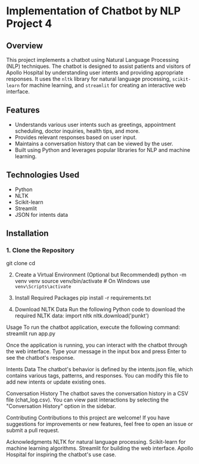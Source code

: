 # Implementation of Chatbot by NLP Project 4

## Overview
This project implements a chatbot using Natural Language Processing (NLP) techniques. The chatbot is designed to assist patients and visitors of Apollo Hospital by understanding user intents and providing appropriate responses. It uses the `nltk` library for natural language processing, `scikit-learn` for machine learning, and `streamlit` for creating an interactive web interface.

## Features
- Understands various user intents such as greetings, appointment scheduling, doctor inquiries, health tips, and more.
- Provides relevant responses based on user input.
- Maintains a conversation history that can be viewed by the user.
- Built using Python and leverages popular libraries for NLP and machine learning.

## Technologies Used
- Python
- NLTK
- Scikit-learn
- Streamlit
- JSON for intents data

## Installation

### 1. Clone the Repository

git clone <repository-url>
cd <repository-directory>

2. Create a Virtual Environment (Optional but Recommended)
python -m venv venv
source venv/bin/activate  # On Windows use `venv\Scripts\activate`

3. Install Required Packages
pip install -r requirements.txt

4. Download NLTK Data
Run the following Python code to download the required NLTK data:
import nltk
nltk.download('punkt')

Usage
To run the chatbot application, execute the following command:
streamlit run app.py

Once the application is running, you can interact with the chatbot through the web interface. Type your message in the input box and press Enter to see the chatbot's response.

Intents Data
The chatbot's behavior is defined by the intents.json file, which contains various tags, patterns, and responses. You can modify this file to add new intents or update existing ones.

Conversation History
The chatbot saves the conversation history in a CSV file (chat_log.csv). You can view past interactions by selecting the "Conversation History" option in the sidebar.

Contributing
Contributions to this project are welcome! If you have suggestions for improvements or new features, feel free to open an issue or submit a pull request.

Acknowledgments
NLTK for natural language processing.
Scikit-learn for machine learning algorithms.
Streamlit for building the web interface.
Apollo Hospital for inspiring the chatbot's use case.





